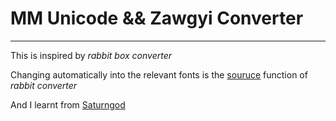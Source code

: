 # MM Unicode && Zawgyi Converter

----------

This is inspired by *rabbit box converter*

Changing automatically into the relevant fonts is the [souruce](http://www.rabbit-converter.org/Rabbit/rabbit.js) function of *rabbit converter*

And I learnt from [Saturngod](https://blog.saturngod.net/)
